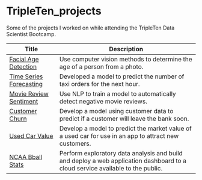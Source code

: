 # TripleTen_projects
Some of the projects I worked on while attending the TripleTen Data Scientist Bootcamp.

| Title | Description |
| ----------- |----------- |
| [Facial Age Detection](https://github.com/laceymalarky/TripleTen_projects/tree/main/computer_vision) | Use computer vision methods to determine the age of a person from a photo. |
| [Time Series Forecasting](https://github.com/laceymalarky/TripleTen_projects/tree/main/time_series_forecasting) | Developed a model to predict the number of taxi orders for the next hour. |
| [Movie Review Sentiment](https://github.com/laceymalarky/TripleTen_projects/tree/main/natural_language_processing) | Use NLP to train a model to automatically detect negative movie reviews. |
| [Customer Churn](https://github.com/laceymalarky/TripleTen_projects/tree/main/gradient_boosting_methods) | Develop a model using customer data to predict if a customer will leave the bank soon. |
| [Used Car Value](https://github.com/laceymalarky/TripleTen_projects/tree/main/supervised_learning_project) | Develop a model to predict the market value of a used car for use in an app to attract new customers. |
| [NCAA Bball Stats](https://github.com/laceymalarky/TripleTen_projects/tree/main/exploratory_analysis_bball) | Perform exploratory data analysis and build and deploy a web application dashboard to a cloud service available to the public. |
